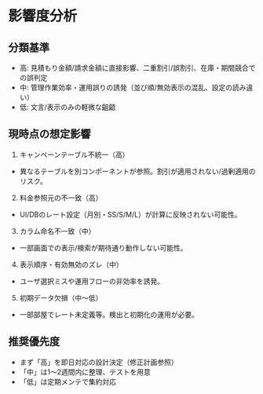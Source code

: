 # 影響度分析

## 分類基準
- 高: 見積もり金額/請求金額に直接影響、二重割引/誤割引、在庫・期間競合での誤判定
- 中: 管理作業効率・運用誤りの誘発（並び順/無効表示の混乱、設定の読み違い）
- 低: 文言/表示のみの軽微な齟齬

## 現時点の想定影響
1) キャンペーンテーブル不統一（高）  
- 異なるテーブルを別コンポーネントが参照。割引が適用されない/過剰適用のリスク。

2) 料金参照元の不一致（高）  
- UI/DBのレート設定（月別・SS/S/M/L）が計算に反映されない可能性。

3) カラム命名不一致（中）  
- 一部画面での表示/検索が期待通り動作しない可能性。

4) 表示順序・有効無効のズレ（中）  
- ユーザ選択ミスや運用フローの非効率を誘発。

5) 初期データ欠損（中〜低）  
- 一部部屋でレート未定義等。検出と初期化の運用が必要。

## 推奨優先度
- まず「高」を即日対応の設計決定（修正計画参照）
- 「中」は1〜2週間内に整理、テストを用意
- 「低」は定期メンテで集約対応
